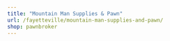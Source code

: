 ```yaml
---
title: "Mountain Man Supplies & Pawn"
url: /fayetteville/mountain-man-supplies-and-pawn/
shop: pawnbroker
---
```


